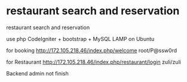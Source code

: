 # restaurant search and reservation
restaurant search and reservation

use php CodeIgniter + bootstrap + MySQL
LAMP on Ubuntu

for booking
http://172.105.218.46/index.php/welcome
root/P@ssw0rd


for Restaurant
http://172.105.218.46/index.php/restaurant/login
zuli/zuli

Backend admin not finish